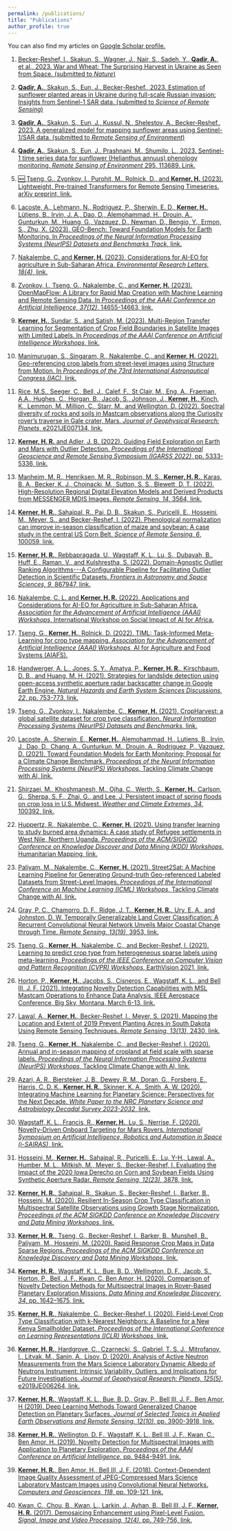 ```yaml
---
permalink: /publications/
title: "Publications"
author_profile: true
---
```


You can also find my articles on <u><a href="http://scholar.google.com/citations?user=5OG7eicAAAAJ&hl=en"> Google Scholar profile</a>.


1. Becker-Reshef, I., Skakun, S., Wagner, J., Nair, S., Sadeh, Y., **Qadir, A.**, et al., 2023. War and Wheat: The Surprising Harvest in Ukraine as Seen from Space. (submitted to *Nature*)

1. **Qadir, A.**, Skakun, S., Eun, J., Becker-Reshef., 2023. Estimation of sunflower planted areas in Ukraine during full-scale Russian invasion: Insights from Sentinel-1 SAR data. (submitted to *Science of Remote Sensing*)

1. **Qadir, A.**, Skakun, S., Eun, J., Kussul, N., Shelestov, A., Becker-Reshef., 2023. A generalized model for mapping sunflower areas using Sentinel-1/SAR data. (submitted to *Remote Sensing of Environment*)
  
1. **Qadir, A.**, Skakun, S., Eun, J., Prashnani, M., Shumilo, L., 2023. Sentinel-1 time series data for sunflower (Helianthus annuus) phenology monitoring. *Remote Sensing of Environment* 295, 113689. [Link](https://doi.org/10.1016/J.RSE.2023.113689).

1. 🆕 Tseng, G., Zvonkov, I., Purohit, M., Rolnick, D., and **Kerner, H.** (2023). Lightweight, Pre-trained Transformers for Remote Sensing Timeseries. arXiv preprint, [link](https://arxiv.org/abs/2304.14065).

1. Lacoste, A., Lehmann, N., Rodriguez, P., Sherwin, E. D., **Kerner, H.**, Lütjens, B., Irvin, J. A., Dao, D., Alemohammad, H., Drouin, A., Gunturkun, M., Huang, G., Vazquez, D., Newman, D., Bengio, Y., Ermon, S., Zhu, X. (2023). GEO-Bench: Toward Foundation Models for Earth Monitoring. In *Proceedings of the Neural Information Processing Systems (NeurIPS) Datasets and Benchmarks Track*, [link](https://arxiv.org/abs/2306.03831).

1. Nakalembe, C. and **Kerner, H.** (2023). Considerations for AI-EO for agriculture in Sub-Saharan Africa. *Environmental Research Letters, 18(4)*, [link](https://iopscience.iop.org/article/10.1088/1748-9326/acc476).

1. Zvonkov, I., Tseng, G., Nakalembe, C., and **Kerner, H.** (2023). OpenMapFlow: A Library for Rapid Map Creation with Machine Learning and Remote Sensing Data. In *Proceedings of the AAAI Conference on Artificial Intelligence, 37(12)*, 14655-14663, [link](https://doi.org/10.1609/aaai.v37i12.26713).

1. **Kerner, H.**, Sundar, S., and Satish, M. (2023). Multi-Region Transfer Learning for Segmentation of Crop Field Boundaries in Satellite Images with Limited Labels. In *Proceedings of the AAAI Conference on Artificial Intelligence Workshops*, [link](https://ai-2-ase.github.io/papers/14%5cSubmission%5cField_boundary_delineation___AAAI_2023_AI2SE-camera-ready.pdf).

1. Manimurugan, S., Singaram, R., Nakalembe, C., and **Kerner, H.** (2022). Geo-referencing crop labels from street-level images using Structure from Motion. In *Proceedings of the 73rd International Astronautical Congress (IAC)*, [link](https://www.researchgate.net/publication/365360146_Geo-referencing_crop_labels_from_street-level_images_using_Structure_from_Motion).

1. Rice, M.S., Seeger, C., Bell, J., Calef, F., St Clair, M., Eng, A., Fraeman, A.A., Hughes, C., Horgan, B., Jacob, S., Johnson, J., **Kerner, H.**, Kinch, K., Lemmon, M., Million, C., Starr, M., and Wellington, D. (2022). Spectral diversity of rocks and soils in Mastcam observations along the Curiosity rover’s traverse in Gale crater, Mars. *Journal of Geophysical Research: Planets*, e2021JE007134, [link](https://doi.org/10.1029/2021JE007134).

1. **Kerner, H. R.** and Adler, J. B. (2022). Guiding Field Exploration on Earth and Mars with Outlier Detection. *Proceedings of the International Geoscience and Remote Sensing Symposium (IGARSS 2022)*, pp. 5333-5336, [link](https://ieeexplore.ieee.org/document/9884366).

1. Manheim, M. R., Henriksen, M. R., Robinson, M. S., **Kerner, H. R.**, Karas, B. A., Becker, K. J., Chojnacki, M., Sutton, S. S., Blewett, D. T. (2022). High-Resolution Regional Digital Elevation Models and Derived Products from MESSENGER MDIS Images. *Remote Sensing, 14*, 3564, [link](https://doi.org/10.3390/rs14153564).

1. **Kerner, H. R.**, Sahajpal, R., Pai, D. B., Skakun, S., Puricelli, E., Hosseini, M., Meyer, S., and Becker-Reshef, I. (2022). Phenological normalization can improve in-season classification of maize and soybean: A case study in the central US Corn Belt. *Science of Remote Sensing, 6*, 100059, [link](https://doi.org/10.1016/j.srs.2022.100059).

1. **Kerner, H. R.**, Rebbapragada, U., Wagstaff, K. L., Lu, S., Dubayah, B., Huff, E., Raman, V., and Kulshrestha, S. (2022). Domain-Agnostic Outlier Ranking Algorithms---A Configurable Pipeline for Facilitating Outlier Detection in Scientific Datasets. *Frontiers in Astronomy and Space Sciences, 9*, 867947, [link](https://doi.org/10.3389/fspas.2022.867947).

1. Nakalembe, C. L. and **Kerner, H. R.** (2022). Applications and Considerations for AI-EO for Agriculture in Sub-Saharan Africa. *Association for the Advancement of Artificial Intelligence (AAAI) Workshops*, International Workshop on Social Impact of AI for Africa.

1. Tseng, G., **Kerner, H.**, Rolnick, D. (2022). TIML: Task-Informed Meta-Learning for crop type mapping. *Association for the Advancement of Artificial Intelligence (AAAI) Workshops*, AI for Agriculture and Food Systems (AIAFS).

1. Handwerger, A. L., Jones, S. Y., Amatya, P., **Kerner, H. R.**, Kirschbaum, D. B., and Huang, M. H. (2021). Strategies for landslide detection using open-access synthetic aperture radar backscatter change in Google Earth Engine. *Natural Hazards and Earth System Sciences Discussions, 22*, pp. 753-773, [link](https://doi.org/10.5194/nhess-22-753-2022).

1. Tseng, G., Zvonkov, I., Nakalembe, C., **Kerner, H.** (2021). CropHarvest: a global satellite dataset for crop type classification. *Neural Information Processing Systems (NeurIPS) Datasets and Benchmarks*, [link](https://datasets-benchmarks-proceedings.neurips.cc/paper/2021/file/54229abfcfa5649e7003b83dd4755294-Paper-round2.pdf).

2. Lacoste, A., Sherwin, E., **Kerner, H.**, Alemohammad, H., Lutjens, B., Irvin, J., Dao, D., Chang, A., Gunturkun, M., Drouin, A., Rodriguez, P., Vazquez, D. (2021). Toward Foundation Models for Earth Monitoring: Proposal for a Climate Change Benchmark. *Proceedings of the Neural Information Processing Systems (NeurIPS) Workshops*, Tackling Climate Change with AI, [link](https://www.climatechange.ai/papers/neurips2021/73/paper.pdf).

3. Shirzaei, M., Khoshmanesh, M., Ojha, C., Werth, S., **Kerner, H.**, Carlson, G., Sherpa, S. F., Zhai, G., and Lee, J. Persistent impact of spring floods on crop loss in U.S. Midwest. *Weather and Climate Extremes, 34*, 100392, [link](https://doi.org/10.1016/j.wace.2021.100392).

4. Huppertz, R., Nakalembe, C., **Kerner, H.** (2021). Using transfer learning to study burned area dynamics: A case study of Refugee settlements in West Nile, Northern Uganda. *Proceedings of the ACM/SIGKIDD Conference on Knowledge Discover and Data Mining (KDD) Workshops*, Humanitarian Mapping, [link](https://arxiv.org/abs/2107.14372).

5. Paliyam, M., Nakalembe, C., **Kerner, H.** (2021). Street2Sat: A Machine Learning Pipeline for Generating Ground-truth Geo-referenced Labeled Datasets from Street-Level Images. *Proceedings of the International Conference on Machine Learning (ICML) Workshops*, Tackling Climate Change with AI, [link](https://www.climatechange.ai/papers/icml2021/74.html).

6. Gray, P. C., Chamorro, D. F., Ridge, J. T., **Kerner, H. R.**, Ury, E. A., and Johnston, D. W. Temporally Generalizable Land Cover Classification: A Recurrent Convolutional Neural Network Unveils Major Coastal Change through Time. *Remote Sensing, 13(19)*, 3953, [link](https://doi.org/10.3390/rs13193953).

7. Tseng, G., **Kerner, H.**, Nakalembe, C., and Becker-Reshef, I. (2021). Learning to predict crop type from heterogeneous sparse labels using meta-learning. P*roceedings of the IEEE Conference on Computer Vision and Pattern Recognition (CVPR) Workshops*, EarthVision 2021, [link](https://openaccess.thecvf.com/content/CVPR2021W/EarthVision/papers/Tseng_Learning_To_Predict_Crop_Type_From_Heterogeneous_Sparse_Labels_Using_CVPRW_2021_paper.pdf).

8. Horton, P., **Kerner, H.**, Jacobs, S., Cisneros, E., Wagstaff, K. L., and Bell III, J. F. (2021). Integrating Novelty Detection Capabilities with MSL Mastcam Operations to Enhance Data Analysis. IEEE Aerospace Conference, Big Sky, Montana, March 6-13, [link](https://arxiv.org/abs/2103.12815).

9. Lawal, A., **Kerner, H.**, Becker-Reshef, I., Meyer, S. (2021). Mapping the Location and Extent of 2019 Prevent Planting Acres in South Dakota Using Remote Sensing Techniques. *Remote Sensing, 13(13)*, 2430, [link](https://www.mdpi.com/2072-4292/13/13/2430).

10. Tseng, G., **Kerner, H.**, Nakalembe, C., and Becker-Reshef, I. (2020). Annual and in-season mapping of cropland at field scale with sparse labels. *Proceedings of the Neural Information Processing Systems (NeurIPS) Workshops*, Tackling Climate Change with AI, [link](https://www.climatechange.ai/papers/neurips2020/29/paper.pdf).

11. Azari, A. R., Biersteker, J. B., Dewey, R. M., Doran, G., Forsberg, E., Harris, C. D. K., **Kerner, H. R.**, Skinner, K. A., Smith, A. W. (2020). Integrating Machine Learning for Planetary Science: Perspectives for the Next Decade. *White Paper to the NRC Planetary Science and Astrobiology Decadal Survey 2023-2032*, [link](https://arxiv.org/pdf/2007.15129.pdf).

12. Wagstaff, K. L., Francis, R., **Kerner, H.**, Lu, S., Nerrise, F. (2020). Novelty-Driven Onboard Targeting for Mars Rovers. *International Symposium on Artificial Intelligence, Robotics and Automation in Space (i-SAIRAS)*, [link](https://www.hou.usra.edu/meetings/isairas2020fullpapers/pdf/5056.pdf).

13. Hosseini, M., **Kerner, H.**, Sahajpal, R., Puricelli, E., Lu, Y-H., Lawal, A., Humber, M. L., Mitkish, M., Meyer, S., Becker-Reshef, I. Evaluating the Impact of the 2020 Iowa Derecho on Corn and Soybean Fields Using Synthetic Aperture Radar. *Remote Sensing, 12(23)*, 3878, [link](https://www.mdpi.com/2072-4292/12/23/3878).

14. **Kerner, H. R.**, Sahajpal, R., Skakun, S., Becker-Reshef, I., Barker, B., Hosseini, M. (2020). Resilient In-Season Crop Type Classification in Multispectral Satellite Observations using Growth Stage Normalization. *Proceedings of the ACM SIGKDD Conference on Knowledge Discovery and Data Mining Workshops*, [link](https://arxiv.org/abs/2009.10189).

15. **Kerner, H. R.**, Tseng, G., Becker-Reshef, I., Barker, B., Munshell, B., Paliyam, M., Hosseini, M. (2020). Rapid Response Crop Maps in Data Sparse Regions. *Proceedings of the ACM SIGKDD Conference on Knowledge Discovery and Data Mining Workshops*, [link](https://arxiv.org/abs/2006.16866).

16. **Kerner, H. R.**, Wagstaff, K. L., Bue, B. D., Wellington, D. F., Jacob, S., Horton, P., Bell, J. F., Kwan, C. Ben Amor, H. (2020). Comparison of Novelty Detection Methods for Multispectral Images in Rover-Based Planetary Exploration Missions. *Data Mining and Knowledge Discovery, 34,* pp. 1642–1675, [link](https://doi.org/10.1007/s10618-020-00697-6).

17. **Kerner, H. R.**, Nakalembe, C., Becker-Reshef, I. (2020). Field-Level Crop Type Classification with k-Nearest Neighbors: A Baseline for a New Kenya Smallholder Dataset. *Proceedings of the International Conference on Learning Representations (ICLR) Workshops*, [link](https://arxiv.org/abs/2004.03023).

18. **Kerner, H. R.**, Hardgrove, C., Czarnecki, S., Gabriel, T. S. J., Mitrofanov, I., Litvak, M., Sanin, A., Lisov, D. (2020). Analysis of Active Neutron Measurements from the Mars Science Laboratory Dynamic Albedo of Neutrons Instrument: Intrinsic Variability, Outliers, and Implications for Future Investigations. *Journal of Geophysical Research: Planets, 125(5)*, e2019JE006264, [link](https://doi.org/10.1029/2019JE006264).

19. **Kerner, H. R.**, Wagstaff, K. L., Bue, B. D., Gray, P., Bell III, J. F., Ben Amor, H (2019). Deep Learning Methods Toward Generalized Change Detection on Planetary Surfaces. *Journal of Selected Topics in Applied Earth Observations and Remote Sensing, 12(10)*, pp. 3900-3918, [link](https://doi.org/10.1109/JSTARS.2019.2936771).

20. **Kerner, H. R.**, Wellington, D. F., Wagstaff, K. L., Bell III, J. F., Kwan, C., Ben Amor, H. (2019). Novelty Detection for Multispectral Images with Application to Planetary Exploration. *Proceedings of the AAAI Conference on Artificial Intelligence*, pp. 9484-9491, [link](https://doi.org/10.1609/aaai.v33i01.33019484).

21. **Kerner, H. R.**, Ben Amor, H., Bell III, J. F. (2018). Context-Dependent Image Quality Assessment of JPEG-Compressed Mars Science Laboratory Mastcam Images using Convolutional Neural Networks. *Computers and Geosciences, 118*, pp. 109-121, [link](https://doi.org/10.1016/j.cageo.2018.06.001).

22. Kwan, C., Chou, B., Kwan, L., Larkin, J., Ayhan, B., Bell III, J. F., **Kerner, H. R.** (2017). Demosaicing Enhancement using Pixel-Level Fusion. *Signal, Image and Video Processing, 12(4)*, pp. 749-756, [link](https://doi.org/10.1007/s11760-017-1216-2).



<!-- ---
layout: archive
title: "Publications"
permalink: /publications/
author_profile: true
---

{% if author.googlescholar %}
  You can also find my articles on <u><a href="{{author.googlescholar}}">my Google Scholar profile</a>.</u>
{% endif %}

{% include base_path %}

{% for post in site.publications reversed %}
  {% include archive-single.html %}
{% endfor %}
 -->
